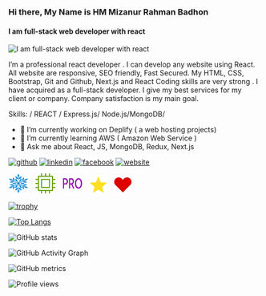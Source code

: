 ### Hi there,  My Name is HM Mizanur Rahman Badhon
#### I am full-stack web developer with react
![I am full-stack web developer with react](https://media.licdn.com/dms/image/D4E16AQFwF_NAdsnjMA/profile-displaybackgroundimage-shrink_350_1400/0/1670510962067?e=1680134400&v=beta&t=mRDuq1uiaLjWpaUlxfDmEBCCWVNLAy6Ax8b63l0rKxo)

I’m  a professional  react developer . I can develop any website using  React. All website are responsive, SEO friendly, Fast Secured. My HTML, CSS, Bootstrap, Git and Github, Next.js and React Coding skills are very strong . I have acquired as a full-stack developer. I give my best services for my client or company. Company satisfaction is my main goal.

Skills:  / REACT / Express.js/ Node.js/MongoDB/

- 🔭 I’m currently working on Deplify ( a web hosting projects) 
- 🌱 I’m currently learning AWS ( Amazon Web Service ) 
- 💬 Ask me about React, JS, MongoDB, Redux, Next.js 


[<img src='https://cdn.jsdelivr.net/npm/simple-icons@3.0.1/icons/github.svg' alt='github' height='40'>](https://github.com/hmbadhon2)  [<img src='https://cdn.jsdelivr.net/npm/simple-icons@3.0.1/icons/linkedin.svg' alt='linkedin' height='40'>](https://www.linkedin.com/in/https://www.linkedin.com/in/hm-badhon//)  [<img src='https://cdn.jsdelivr.net/npm/simple-icons@3.0.1/icons/facebook.svg' alt='facebook' height='40'>](https://www.facebook.com/https://www.facebook.com/profile.php?id=100055800692343)  [<img src='https://cdn.jsdelivr.net/npm/simple-icons@3.0.1/icons/icloud.svg' alt='website' height='40'>](https://hm-badhon-portfolio.web.app/home)  

<a href='https://archiveprogram.github.com/'><img src='https://raw.githubusercontent.com/acervenky/animated-github-badges/master/assets/acbadge.gif' width='40' height='40'></a> <a href='https://docs.github.com/en/developers'><img src='https://raw.githubusercontent.com/acervenky/animated-github-badges/master/assets/devbadge.gif' width='40' height='40'></a> <a href='https://github.com/pricing'><img src='https://raw.githubusercontent.com/acervenky/animated-github-badges/master/assets/pro.gif' width='40' height='40'></a> <a href='https://stars.github.com/'><img src='https://raw.githubusercontent.com/acervenky/animated-github-badges/master/assets/starbadge.gif' width='35' height='35'></a> <a href='https://docs.github.com/en/github/supporting-the-open-source-community-with-github-sponsors'><img src='https://raw.githubusercontent.com/acervenky/animated-github-badges/master/assets/sponsorbadge.gif' width='35' height='35'></a> 

[![trophy](https://github-profile-trophy.vercel.app/?username=hmbadhon2)](https://github.com/ryo-ma/github-profile-trophy)

[![Top Langs](https://github-readme-stats.vercel.app/api/top-langs/?username=hmbadhon2)](https://github.com/anuraghazra/github-readme-stats)

![GitHub stats](https://github-readme-stats.vercel.app/api?username=hmbadhon2&show_icons=true)  

![GitHub Activity Graph](https://activity-graph.herokuapp.com/graph?username=hmbadhon2)  

![GitHub metrics](https://metrics.lecoq.io/hmbadhon2)  

![Profile views](https://gpvc.arturio.dev/hmbadhon2)  
